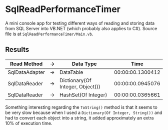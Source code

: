 # SqlReadPerformanceTimer
A mini console app for testing different ways of reading and storing data from SQL Server into VB.NET (which probably also applies to C#). Source file is at `SqlReadPerformanceTimer/Main.vb`.

## Results
| Read Method    | -> | Data Type                        | Time             |
|----------------|----|----------------------------------|------------------|
| SqlDataAdapter | -> | DataTable                        | 00:00:00.1300412 |
| SqlDataReader  | -> | Dictionary(Of Integer, Object()) | 00:00:00.0945076 |
| SqlDataReader  | -> | HashSet(Of Integer)              | 00:00:00.0365661 |

Something interesting regarding the `ToString()` method is that it seems to be very slow because when I used a `Dictionary(Of Integer, String())` and had to convert each object into a string, it added approximately an extra 10% of execution time.
